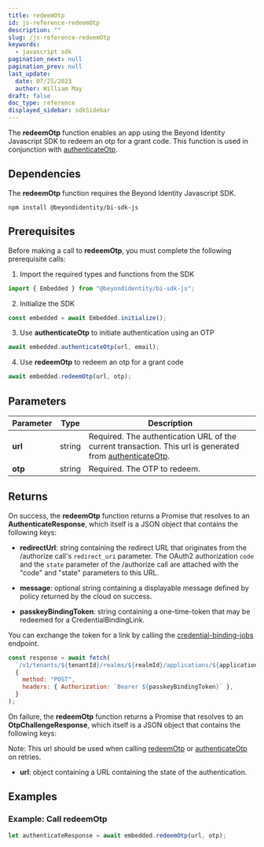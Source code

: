```yaml
---
title: redeemOtp
id: js-reference-redeemOtp
description: ""
slug: /js-reference-redeemOtp
keywords:
  - javascript sdk
pagination_next: null
pagination_prev: null
last_update:
  date: 07/25/2023
  author: William May
draft: false
doc_type: reference
displayed_sidebar: sdkSidebar
---
```


The **redeemOtp** function enables an app using the Beyond Identity Javascript SDK to redeem an otp for a grant code. This function is used in conjunction with [authenticateOtp](js-reference-authenticateOtp).

## Dependencies

The **redeemOtp** function requires the Beyond Identity Javascript SDK.

```
npm install @beyondidentity/bi-sdk-js
```

## Prerequisites

Before making a call to **redeemOtp**, you must complete the following prerequisite calls:

1. Import the required types and functions from the SDK

  ```javascript
  import { Embedded } from "@beyondidentity/bi-sdk-js";
  ```

2. Initialize the SDK

  ```javascript
  const embedded = await Embedded.initialize();
  ```

3. Use **authenticateOtp** to initiate authentication using an OTP

  ```javascript
  await embedded.authenticateOtp(url, email);
  ```

4. Use **redeemOtp** to redeem an otp for a grant code

  ```javascript
  await embedded.redeemOtp(url, otp);
  ```

## Parameters

| Parameter | Type  | Description |
| --- | --- | --- |
| **url**       | string | Required. The authentication URL of the current transaction. This url is generated from [authenticateOtp](js-reference-authenticateOtp). |
| **otp**       | string | Required. The OTP to redeem.  |

## Returns

On success, the **redeemOtp** function returns a Promise that resolves to an **AuthenticateResponse**, which itself is a JSON object that contains the following keys:

- **redirectUrl**: string containing the redirect URL that originates from the /authorize call's `redirect_uri` parameter. The OAuth2 authorization `code` and the `state` parameter of the /authorize call are attached with the "code" and "state" parameters to this URL.

- **message**: optional string containing a displayable message defined by policy returned by the cloud on success.

- **passkeyBindingToken**: string containing a one-time-token that may be redeemed for a CredentialBindingLink.

You can exchange the token for a link by calling the [credential-binding-jobs](https://developer.beyondidentity.com/api/v1#tag/Credential-Binding-Jobs) endpoint.

```javascript
const response = await fetch(
  `/v1/tenants/${tenantId}/realms/${realmId}/applications/${applicationId}/credential-binding-jobs`,
  {
    method: "POST",
    headers: { Authorization: `Bearer ${passkeyBindingToken}` },
  }
);
```

On failure, the **redeemOtp** function returns a Promise that resolves to an **OtpChallengeResponse**, which itself is a JSON object that contains the following keys:

Note: This url should be used when calling [redeemOtp](js-reference-redeemOtp) or [authenticateOtp](js-reference-authenticateOtp) on retries.

- **url**: object containing a URL containing the state of the authentication.

## Examples

### Example: Call **redeemOtp**

```javascript
let authenticateResponse = await embedded.redeemOtp(url, otp);
```
